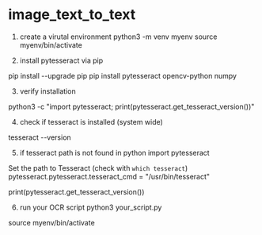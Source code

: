 # image_text_to_text

1. create a virutal environment
python3 -m venv myenv
source myenv/bin/activate

2. install pytesseract via pip

pip install --upgrade pip
pip install pytesseract opencv-python numpy

3. verify installation

python3 -c "import pytesseract; print(pytesseract.get_tesseract_version())"


4. check if tesseract is installed (system wide)

tesseract --version

5. if tesseract path is not found in  python
import pytesseract

Set the path to Tesseract (check with `which tesseract`)
pytesseract.pytesseract.tesseract_cmd = "/usr/bin/tesseract"

print(pytesseract.get_tesseract_version())


6. run your OCR script
python3 your_script.py


source myenv/bin/activate
